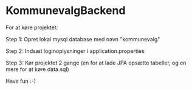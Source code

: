 # KommunevalgBackend

For at køre projektet:

Step 1: Opret lokal mysql database med navn "kommunevalg"

Step 2: Indsæt loginoplysninger i application.properties

Step 3: Kør projektet 2 gange (en for at lade JPA opsætte tabeller, og en mere for at køre data.sql)

Have fun :-)
